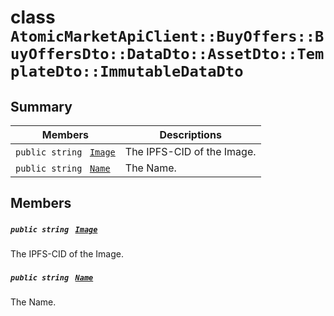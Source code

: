# class `AtomicMarketApiClient::BuyOffers::BuyOffersDto::DataDto::AssetDto::TemplateDto::ImmutableDataDto` 

## Summary

 Members                                | Descriptions                                
----------------------------------------|---------------------------------------------
`public string ` [`Image`](#class_atomic_market_api_client_1_1_buy_offers_1_1_buy_offers_dto_1_1_data_dto_1_1_asset_dto_1_1_9f73be627e196456cbaf6747c7464d89_1a84b799af34f4b881a534bb6834b28360) | The IPFS-CID of the Image.
`public string ` [`Name`](#class_atomic_market_api_client_1_1_buy_offers_1_1_buy_offers_dto_1_1_data_dto_1_1_asset_dto_1_1_9f73be627e196456cbaf6747c7464d89_1a7ee9065718e6628dc7791b756fa6c0f9) | The Name.

## Members

##### `public string ` [`Image`](#class_atomic_market_api_client_1_1_buy_offers_1_1_buy_offers_dto_1_1_data_dto_1_1_asset_dto_1_1_9f73be627e196456cbaf6747c7464d89_1a84b799af34f4b881a534bb6834b28360) 

The IPFS-CID of the Image.

##### `public string ` [`Name`](#class_atomic_market_api_client_1_1_buy_offers_1_1_buy_offers_dto_1_1_data_dto_1_1_asset_dto_1_1_9f73be627e196456cbaf6747c7464d89_1a7ee9065718e6628dc7791b756fa6c0f9) 

The Name.

